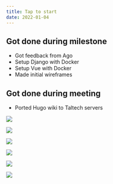 ```yaml
---
title: Tap to start
date: 2022-01-04
---
```


## Got done during milestone
- Got feedback from Ago
- Setup Django with Docker
- Setup Vue with Docker
- Made initial wireframes

## Got done during meeting
- Ported Hugo wiki to Taltech servers

![](/retro1/Browser.png)

![](/retro1/Gitlab_groups.png)

![](/retro1/Grade.png)

![](/retro1/Group_repos.png)

![](/retro1/Milestone.png)

![](/retro1/Repo.png)
